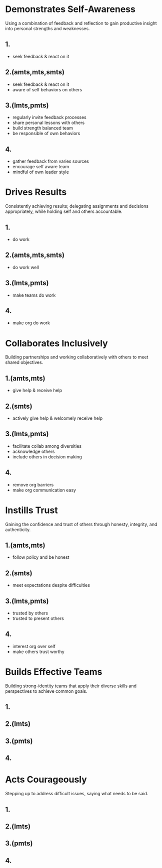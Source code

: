 <!-- Leadership -->

# Demonstrates Self-Awareness
Using a combination of feedback and reflection to gain productive insight into personal strengths and weaknesses.

## 1.
* seek feedback & react on it

## 2.(amts,mts,smts)
* seek feedback & react on it
* aware of self behaviors on others

## 3.(lmts,pmts)
* regularly invite feedback processes
* share personal lessons with others
* build strength balanced team
* be responsible of own behaviors

## 4.
* gather feedback from varies sources
* encourage self aware team
* mindful of own leader style

# Drives Results
Consistently achieving results; delegating assignments and 
decisions appropriately, while holding self and others accountable.

## 1.
* do work

## 2.(amts,mts,smts)
* do work well

## 3.(lmts,pmts)
* make teams do work

## 4.
* make org do work

# Collaborates Inclusively
Building partnerships and working collaboratively with others to meet shared 
objectives.

## 1.(amts,mts)
* give help & receive help
## 2.(smts)
* actively give help & welcomely receive help
## 3.(lmts,pmts)
* facilitate collab among diversities
* acknowledge others
* include others in decision making
## 4.
* remove org barriers
* make org communication easy

# Instills Trust
Gaining the confidence and trust of others through honesty, integrity, and 
authenticity.

## 1.(amts,mts)
* follow policy and be honest
## 2.(smts)
* meet expectations despite difficulties
## 3.(lmts,pmts)
* trusted by others
* trusted to present others
## 4.
* interest org over self
* make others trust worthy

# Builds Effective Teams
Building strong-identity teams that apply their diverse skills and perspectives to achieve common goals.

## 1.
## 2.(lmts)
## 3.(pmts)
## 4.

# Acts Courageously
Stepping up to address difficult issues, saying what needs to be said.

## 1.
## 2.(lmts)
## 3.(pmts)
## 4.
